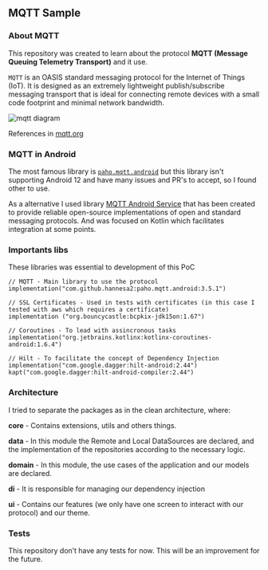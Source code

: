 ## MQTT Sample

### About MQTT
This repository was created to learn about the protocol **MQTT (Message Queuing Telemetry Transport)** and it use.

`MQTT` is an OASIS standard messaging protocol for the Internet of Things (IoT). It is designed as an extremely lightweight publish/subscribe messaging transport that is ideal for connecting remote devices with a small code footprint and minimal network bandwidth.

![mqtt diagram](https://mqtt.org/assets/img/mqtt-publish-subscribe.png)

References in [mqtt.org](https://mqtt.org/)

### MQTT in Android
The most famous library is [`paho.mqtt.android`](https://github.com/eclipse/paho.mqtt.android) but this library isn't supporting Android 12 and have many issues and PR's to accept, so I found other to use.

As a alternative I used library [MQTT Android Service](https://github.com/hannesa2/paho.mqtt.android) that has been created to provide reliable open-source implementations of open and standard messaging protocols.
And was focused on Kotlin which facilitates integration at some points.

### Importants libs
These libraries was essential to development of this PoC

```
// MQTT - Main library to use the protocol
implementation("com.github.hannesa2:paho.mqtt.android:3.5.1")

// SSL Certificates - Used in tests with certificates (in this case I tested with aws which requires a certificate)
implementation ("org.bouncycastle:bcpkix-jdk15on:1.67")

// Coroutines - To lead with assincronous tasks
implementation("org.jetbrains.kotlinx:kotlinx-coroutines-android:1.6.4")

// Hilt - To facilitate the concept of Dependency Injection
implementation("com.google.dagger:hilt-android:2.44")
kapt("com.google.dagger:hilt-android-compiler:2.44")
```

### Architecture
I tried to separate the packages as in the clean architecture, where:

**core** - Contains extensions, utils and others things.

**data** - In this module the Remote and Local DataSources are declared, and the implementation of the repositories according to the necessary logic.

**domain** - In this module, the use cases of the application and our models are declared.

**di** - It is responsible for managing our dependency injection

**ui** - Contains our features (we only have one screen to interact with our protocol) and our theme.

### Tests
This repository don’t have any tests for now. This will be an improvement for the future.
